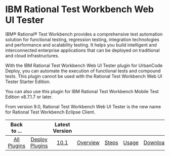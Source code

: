 
IBM Rational Test Workbench Web UI Tester
=========================================

IBM® Rational® Test Workbench provides a comprehensive test automation solution for functional testing, regression testing, integration technologies and performance and scalability testing. It helps you build intelligent and interconnected enterprise applications that can be deployed on traditional and cloud infrastructures.

With the IBM Rational Test Workbench Web UI Tester plugin for UrbanCode Deploy, you can automate the execution of functional tests and compound tests. This plugin cannot be used with the Rational Test Workbench Web UI Tester Starter Edition.

You can also use this plugin for IBM Rational Test Workbench Mobile Test Edition v8.7.1.7 or later.

From version 9.0, Rational Test Workbench Web UI Tester is the new name for Rational Test Workbench Eclipse Client.


|Back to ...||Latest Version|||||
| :---: | :---: | :---: | :---: | :---: | :---: | :---: |
|[All Plugins](../../index.md)|[Deploy Plugins](../README.md)|[10.1](https://raw.githubusercontent.com/UrbanCode/IBM-UCD-PLUGINS/main/files/RFT-WebUI-UCD/RFT-WebUI-UCD-10.1.zip)|[Overview](overview.md)|[Steps](steps.md)|[Usage](usage.md)|[Downloads](downloads.md)|

